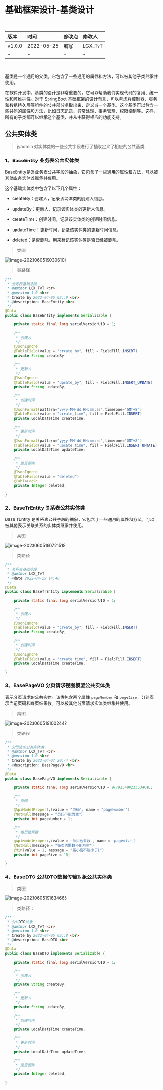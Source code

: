 # 基础框架设计-基类设计

<br/>

| 版本   | 时间       | 修改点 | 修改人  |
| :----- | :--------- | :----- | :------ |
| v1.0.0 | 2022-05-25 | 编写   | LGX_TvT |
| -      | -          | -      | -       |

<br/>

基类是一个通用的父类，它包含了一些通用的属性和方法，可以被其他子类继承并使用。

在软件开发中，基类的设计是非常重要的，它可以帮助我们实现代码的复用、统一性和可维护性。对于 SpringBoot 基础框架的设计而言，可以考虑将控制器、服务和数据持久层等组件的公共部分提取出来，定义成一个基类。这个基类可以包含一些共同的属性和方法，比如日志记录、异常处理、事务管理、权限控制等。这样，所有的子类都可以继承这个基类，并从中获得相应的功能支持。



## 公共实体类



> jyadmin 对实体类的一些公共字段进行了抽取定义了相应的公共基类



### 1、BaseEntity 业务表公共实体类



BaseEntity是对业务表公共字段的抽象，它包含了一些通用的属性和方法，可以被其他业务实体类继承并使用。

这个基础实体类中包含了以下几个属性：

- createBy：创建人，记录该实体类的创建人信息。

- updateBy：更新人，记录该实体类的更新人信息。

- createTime：创建时间，记录该实体类的创建时间信息。

- updateTime：更新时间，记录该实体类的更新时间信息。

- deleted：是否删除，用来标记该实体类是否已经被删除。



>  类图

![image-20230605190306101](%E5%9F%BA%E7%A1%80%E6%A1%86%E6%9E%B6%E8%AE%BE%E8%AE%A1-%E5%9F%BA%E7%B1%BB%E8%AE%BE%E8%AE%A1.assets/image-20230605190306101-16859629876515.png)



> 类路径

```java
/**
 * 业务表基础字段
 * @author LGX_TvT <br>
 * @version 1.0 <br>
 * Create by 2022-04-05 02:19 <br>
 * @description: BaseEntity <br>
 */
@Data
public class BaseEntity implements Serializable {

    private static final long serialVersionUID = 1;

    /**
     * 创建人
     */
    @JsonIgnore
    @TableField(value = "create_by", fill = FieldFill.INSERT)
    private String createBy;

    /**
     * 更新人
     */
    @JsonIgnore
    @TableField(value = "update_by", fill = FieldFill.INSERT_UPDATE)
    private String updateBy;

    /**
     * 创建时间
     */
    @JsonFormat(pattern="yyyy-MM-dd HH:mm:ss",timezone="GMT+8")
    @TableField(value = "create_time", fill = FieldFill.INSERT)
    private LocalDateTime createTime;

    /**
     * 更新时间
     */
    @JsonFormat(pattern="yyyy-MM-dd HH:mm:ss",timezone="GMT+8")
    @TableField(value = "update_time", fill = FieldFill.INSERT_UPDATE)
    private LocalDateTime updateTime;

    /**
     * 是否删除
     */
    @JsonIgnore
    @TableField(value = "deleted")
    @TableLogic
    private Integer deleted;

}
```



### 2、BaseTrEntity 关系表公共实体类



BaseTrEntity 是关系表公共字段的抽象，它包含了一些通用的属性和方法，可以被其他表示关联关系的实体类继承并使用。



> 类图



![image-20230605190721518](%E5%9F%BA%E7%A1%80%E6%A1%86%E6%9E%B6%E8%AE%BE%E8%AE%A1-%E5%9F%BA%E7%B1%BB%E8%AE%BE%E8%AE%A1.assets/image-20230605190721518-16859632425316.png)



> 类路径



```java
/**
 * 关系表基础字段
 * @author LGX_TvT
 * @date 2022-04-29 14:40
 */
@Data
public class BaseTrEntity implements Serializable {

    private static final long serialVersionUID = 1;

    /**
     * 创建人
     */
    @JsonIgnore
    @TableField(value = "create_by", fill = FieldFill.INSERT)
    private String createBy;

    /**
     * 创建时间
     */
    @JsonIgnore
    @TableField(value = "create_time", fill = FieldFill.INSERT)
    private LocalDateTime createTime;

}
```





### 3、BasePageVO 分页请求视图模型公共实体类



表示分页请求的公共实体。该类包含两个属性 `pageNumber` 和 `pageSize`，分别表示当前页码和每页结果数。可以被其他分页请求实体类继承并使用。



> 类图



![image-20230605191002442](%E5%9F%BA%E7%A1%80%E6%A1%86%E6%9E%B6%E8%AE%BE%E8%AE%A1-%E5%9F%BA%E7%B1%BB%E8%AE%BE%E8%AE%A1.assets/image-20230605191002442-16859634034997.png)



> 类路径



```java
/**
 * 分页请求公共实体类
 * @author LGX_TvT <br>
 * @version 1.0 <br>
 * Create by 2022-04-07 20:44 <br>
 * @description: BasePageVO <br>
 */
@Data
public class BasePageVO implements Serializable {

    private static final long serialVersionUID = 97792549823353464L;

    /**
     * 页码
     */
    @ApiModelProperty(value = "页码", name = "pageNumber")
    @NotNull(message = "页码不能为空")
    private int pageNumber = 1;

    /**
     * 每页结果数
     */
    @ApiModelProperty(value = "每页结果数", name = "pageSize")
    @NotNull(message = "每页结果数不能为空")
    @Min(value = 1, message = "最小值不能小于1")
    private int pageSize = 10;

}
```



### 4、BaseDTO 公共DTO数据传输对象公共实体类



> 类图

![image-20230605191634665](%E5%9F%BA%E7%A1%80%E6%A1%86%E6%9E%B6%E8%AE%BE%E8%AE%A1-%E5%9F%BA%E7%B1%BB%E8%AE%BE%E8%AE%A1.assets/image-20230605191634665-16859637960108.png)



> 类路径：



```java
/**
 * 公共DTO抽象
 * @author LGX_TvT <br>
 * @version 1.0 <br>
 * Create by 2022-04-05 02:18 <br>
 * @description: BaseDTO <br>
 */
@Data
public class BaseDTO implements Serializable {

    private static final long serialVersionUID = 1;

    /**
     * 创建人
     */
    private String createBy;

    /**
     * 更新人
     */
    private String updateBy;

    /**
     * 创建时间
     */
    private LocalDateTime createTime;

    /**
     * 更新时间
     */
    private LocalDateTime updateTime;

    /**
     * 是否删除
     */
    private Integer deleted;
    
}
```

